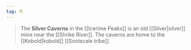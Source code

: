 ```yaml
---
tag: ⛏️
---
```

> The **Silver Caverns** in the [[Icerime Peaks]] is an old [[Silver|silver]] mine near the [[Shrike River]]. The caverns are home to the [[Kobold|kobold]] [[Sootscale tribe]].







